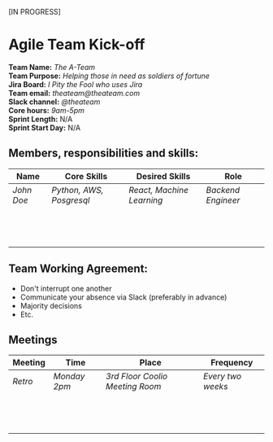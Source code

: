 [IN PROGRESS]

# Agile Team Kick-off

**Team Name:** _The A-Team_\
**Team Purpose:** _Helping those in need as soldiers of fortune_\
**Jira Board:** _I Pity the Fool who uses Jira_\
**Team email:** _theateam@theateam.com_\
**Slack channel:** _@theateam_\
**Core hours:** _9am-5pm_\
**Sprint Length:** N/A\
**Sprint Start Day:** N/A

## Members, responsibilities and skills:

Name | Core Skills | Desired Skills | Role
---- | ----------- | -------------- | ----
_John Doe_ | _Python, AWS, Posgresql_ | _React, Machine Learning_ | _Backend Engineer_ 
&nbsp;    |             |                |     
&nbsp;    |             |                |     
&nbsp;    |             |                | 

## Team Working Agreement:

- Don't interrupt one another
- Communicate your absence via Slack (preferably in advance)
- Majority decisions
- Etc.

## Meetings

Meeting | Time | Place | Frequency
------- | ---- | ----- | ---------
_Retro_ | _Monday 2pm_  | _3rd Floor Coolio Meeting Room_ | _Every two weeks_
&nbsp;    |             |                |     
&nbsp;    |             |                |     
&nbsp;    |             |                |     
